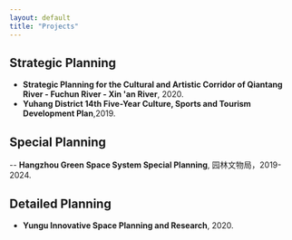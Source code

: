 ```yaml
---
layout: default
title: "Projects"
---
```



## Strategic Planning
- **Strategic Planning for the Cultural and Artistic Corridor of Qiantang River - Fuchun River - Xin 'an River**, 2020.
- **Yuhang District 14th Five-Year Culture, Sports and Tourism Development Plan**,2019.

## Special Planning 
-- **Hangzhou Green Space System Special Planning**, 园林文物局，2019-2024.

## Detailed Planning
- **Yungu Innovative Space Planning and Research**, 2020.

